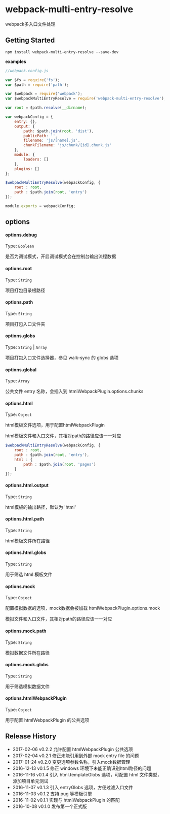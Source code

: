 # webpack-multi-entry-resolve
webpack多入口文件处理

## Getting Started

```shell
npm install webpack-multi-entry-resolve --save-dev
```

__examples__

```js
//webpack.config.js

var $fs = require('fs');
var $path = require('path');

var $webpack = require('webpack');
var $webpackMultiEntryResolve = require('webpack-multi-entry-resolve');

var root = $path.resolve(__dirname);

var webpackConfig = {
	entry: {},
	output: {
		path: $path.join(root, 'dist'),
		publicPath: '',
		filename: 'js/[name].js',
		chunkFilename: 'js/chunk/[id].chunk.js'
	},
	module: {
		loaders: []
	},
	plugins: []
};

$webpackMultiEntryResolve(webpackConfig, {
	root : root,
	path : $path.join(root, 'entry')
});

module.exports = webpackConfig;

```

## options

#### options.debug

Type: `Boolean`

是否为调试模式，开启调试模式会在控制台输出流程数据

#### options.root

Type: `String`

项目打包目录根路径

#### options.path

Type: `String`

项目打包入口文件夹

#### options.globs

Type: `String` | `Array`

项目打包入口文件选择器，参见 walk-sync 的 globs 选项

#### options.global

Type: `Array`

公共文件 entry 名称，会插入到 htmlWebpackPlugin.options.chunks

#### options.html

Type: `Object`

html模板文件选项，用于配置htmlWebpackPlugin

html模板文件和入口文件，其相对path的路径应该一一对应

```js
$webpackMultiEntryResolve(webpackConfig, {
	root : root,
	path : $path.join(root, 'entry'),
	html : {
		path : $path.join(root, 'pages')
	}
});
```

#### options.html.output

Type: `String`

html模板的输出路径，默认为 'html'

#### options.html.path

Type: `String`

html模板文件所在路径

#### options.html.globs

Type: `String`

用于筛选 html 模板文件

#### options.mock

Type: `Object`

配置模拟数据的选项，mock数据会被加载 htmlWebpackPlugin.options.mock

模拟文件和入口文件，其相对path的路径应该一一对应

#### options.mock.path

Type: `String`

模拟数据文件所在路径

#### options.mock.globs

Type: `String`

用于筛选模拟数据文件

#### options.htmlWebpackPlugin

Type: `Object`

用于配置 htmlWebpackPlugin 的公共选项

## Release History

 * 2017-02-06 v0.2.2 允许配置 htmlWebpackPlugin 公共选项
 * 2017-02-04 v0.2.1 修正未能引用到外部 mock entry file 的问题
 * 2017-01-24 v0.2.0 变更选项参数名称，引入mock数据管理
 * 2016-12-13 v0.1.5 修正 windows 环境下未能正确识别html路径的问题
 * 2016-11-16 v0.1.4 引入 html.templateGlobs 选项，可配置 html 文件类型，添加项目单元测试
 * 2016-11-07 v0.1.3 引入 entryGlobs 选项，方便过滤入口文件
 * 2016-11-03 v0.1.2 支持 pug 等模板引擎
 * 2016-11-02 v0.1.1 实现与 htmlWebpackPlugin 的匹配
 * 2016-10-08 v0.1.0 发布第一个正式版



